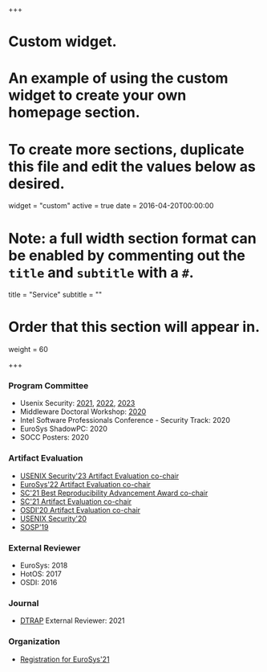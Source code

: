 +++
# Custom widget.
# An example of using the custom widget to create your own homepage section.
# To create more sections, duplicate this file and edit the values below as desired.
widget = "custom"
active = true
date = 2016-04-20T00:00:00

# Note: a full width section format can be enabled by commenting out the `title` and `subtitle` with a `#`.
title = "Service"
subtitle = ""

# Order that this section will appear in.
weight = 60

+++

### Program Committee

* Usenix Security:
  [2021](https://www.usenix.org/conference/usenixsecurity21#organizers),
  [2022](https://www.usenix.org/conference/usenixsecurity22#organizers),
  [2023](https://www.usenix.org/conference/usenixsecurity23#organizers)
* Middleware Doctoral Workshop: [2020](https://2020.middleware-conference.org/program-committee.html)
* Intel Software Professionals Conference - Security Track: 2020
* EuroSys ShadowPC: 2020
* SOCC Posters: 2020

### Artifact Evaluation

* [USENIX Security'23 Artifact Evaluation co-chair](#)
* [EuroSys'22 Artifact Evaluation co-chair](https://2022.eurosys.org/committees/organization-committee/)
* [SC'21 Best Reproducibility Advancement Award co-chair](https://sc21.supercomputing.org/program/awards/sc-best-reproducibility-advancement-award/)
* [SC'21 Artifact Evaluation co-chair](https://sc21.supercomputing.org/submit/reproducibility-initiative/)
* [OSDI'20 Artifact Evaluation co-chair](https://www.usenix.org/conference/osdi20/call-for-artifacts)
* [USENIX Security'20](https://www.usenix.org/conference/usenixsecurity20/call-for-artifacts)
* [SOSP'19](https://sysartifacts.github.io/sosp2019/organizers.html)

### External Reviewer

* EuroSys: 2018
* HotOS: 2017
* OSDI: 2016

### Journal

* [DTRAP](https://dl.acm.org/journal/dtrap) External Reviewer: 2021

### Organization
* [Registration for EuroSys'21](https://2021.eurosys.org/organization-committee.html#organization-committee)
